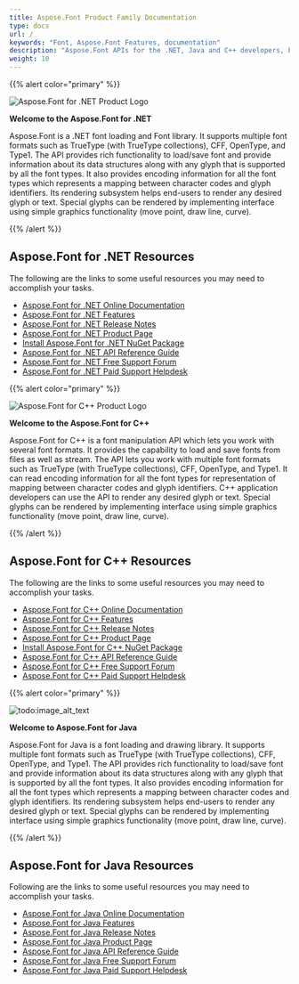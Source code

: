 ```yaml
---
title: Aspose.Font Product Family Documentation
type: docs
url: /
keywords: "Font, Aspose.Font Features, documentation"
description: "Aspose.Font APIs for the .NET, Java and C++ developers, building cool fonts processing applicaitons."
weight: 10
---
```


{{% alert color="primary" %}}

![Aspose.Font for .NET Product Logo](home_1.png)

**Welcome to the Aspose.Font for .NET**

Aspose.Font is a .NET font loading and Font library. It supports multiple font formats such as TrueType (with TrueType collections), CFF, OpenType, and Type1. The API provides rich functionality to load/save font and provide information about its data structures along with any glyph that is supported by all the font types. It also provides encoding information for all the font types which represents a mapping between character codes and glyph identifiers. Its rendering subsystem helps end-users to render any desired glyph or text. Special glyphs can be rendered by implementing interface using simple graphics functionality (move point, draw line, curve).

{{% /alert %}}

## **Aspose.Font for .NET Resources**

The following are the links to some useful resources you may need to accomplish your tasks.

- [Aspose.Font for .NET Online Documentation](net)
- [Aspose.Font for .NET Features](net/feature-list)
- [Aspose.Font for .NET Release Notes](net/release-notes)
- [Aspose.Font for .NET Product Page](https://products.aspose.com/font/net)
- [Install Aspose.Font for .NET NuGet Package](https://www.nuget.org/packages/Aspose.Font/)
- [Aspose.Font for .NET API Reference Guide](https://reference.aspose.com/font/net/)
- [Aspose.Font for .NET Free Support Forum](https://forum.aspose.com/c/font)
- [Aspose.Font for .NET Paid Support Helpdesk](https://helpdesk.aspose.com/)

{{% alert color="primary" %}}

![Aspose.Font for C++ Product Logo](product-overview_1.png)

**Welcome to the Aspose.Font for C++**

Aspose.Font for C++ is a font manipulation API which lets you work with several font formats. It provides the capability to load and save fonts from files as well as stream. The API lets you work with multiple font formats such as TrueType (with TrueType collections), CFF, OpenType, and Type1. It can read encoding information for all the font types for representation of mapping between character codes and glyph identifiers. C++ application developers can use the API to render any desired glyph or text. Special glyphs can be rendered by implementing interface using simple graphics functionality (move point, draw line, curve).

{{% /alert %}}

## **Aspose.Font for C++ Resources**

The following are the links to some useful resources you may need to accomplish your tasks.

- [Aspose.Font for C++ Online Documentation](cpp)
- [Aspose.Font for C++ Features](cpp/feature-list)
- [Aspose.Font for C++ Release Notes](cpp/release-notes)
- [Aspose.Font for C++ Product Page](https://products.aspose.com/font/cpp)
- [Install Aspose.Font for C++ NuGet Package](https://www.nuget.org/packages/Aspose.Font/)
- [Aspose.Font for C++ API Reference Guide](https://reference.aspose.com/font/cpp/)
- [Aspose.Font for C++ Free Support Forum](https://forum.aspose.com/c/font)
- [Aspose.Font for C++ Paid Support Helpdesk](https://helpdesk.aspose.com/)

{{% alert color="primary" %}}

![todo:image_alt_text](home_java.png)

**Welcome to Aspose.Font for Java**

Aspose.Font for Java is a font loading and drawing library. It supports multiple font formats such as TrueType (with TrueType collections), CFF, OpenType, and Type1. The API provides rich functionality to load/save font and provide information about its data structures along with any glyph that is supported by all the font types. It also provides encoding information for all the font types which represents a mapping between character codes and glyph identifiers. Its rendering subsystem helps end-users to render any desired glyph or text. Special glyphs can be rendered by implementing interface using simple graphics functionality (move point, draw line, curve).

{{% /alert %}}
## **Aspose.Font for Java Resources**
Following are the links to some useful resources you may need to accomplish your tasks.

- [Aspose.Font for Java Online Documentation](/font/java/)
- [Aspose.Font for Java Features](/font/java/product-overview/#productoverview-richfeatures)
- [Aspose.Font for Java Release Notes](/font/java/release-notes/)
- [Aspose.Font for Java Product Page](https://products.aspose.com/font/java)
- [Aspose.Font for Java API Reference Guide](https://reference.aspose.com/font/java/)
- [Aspose.Font for Java Free Support Forum](https://forum.aspose.com/c/font)
- [Aspose.Font for Java Paid Support Helpdesk](https://helpdesk.aspose.com/)
